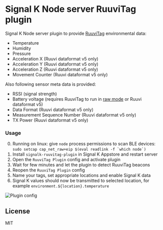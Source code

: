 # Signal K Node server RuuviTag plugin

Signal K Node server plugin to provide [RuuviTag](https://tag.ruuvi.com/) environmental data:

- Temperature
- Humidity
- Pressure
- Acceleration X   (Ruuvi dataformat v5 only)
- Acceleration Y   (Ruuvi dataformat v5 only)
- Acceleration Z   (Ruuvi dataformat v5 only)
- Movement Counter (Ruuvi dataformat v5 only)

Also following sensor meta data is provided:

- RSSI (signal strength)
- Battery voltage (requires RuuviTag to run in [raw mode](https://lab.ruuvi.com/ruuvitag-fw/)
                   or Ruuvi dataformat v5)
- Data Format                 (Ruuvi dataformat v5 only)
- Measurement Sequence Number (Ruuvi dataformat v5 only)
- TX Power                    (Ruuvi dataformat v5 only)

### Usage

0. Running on linux: give `node` process permissions to scan BLE devices: ``sudo setcap cap_net_raw+eip $(eval readlink -f `which node`)``
1. Install `signalk-ruuvitag-plugin` in Signal K Appstore and restart server
2. Open the `RuuviTag Plugin` config and activate plugin
3. Wait for few minutes and let the plugin to detect RuuviTag beacons
4. Reopen the `RuuviTag Plugin` config
5. Name your tags, set appropriate locations and enable Signal K data
6. Signal K values should now be transmitted to selected location, for example `environment.${location}.temperature`

![Plugin config](https://user-images.githubusercontent.com/1435910/35721120-472ff648-07f9-11e8-90e1-6e97a5a31ed8.png)


License
-------

MIT
